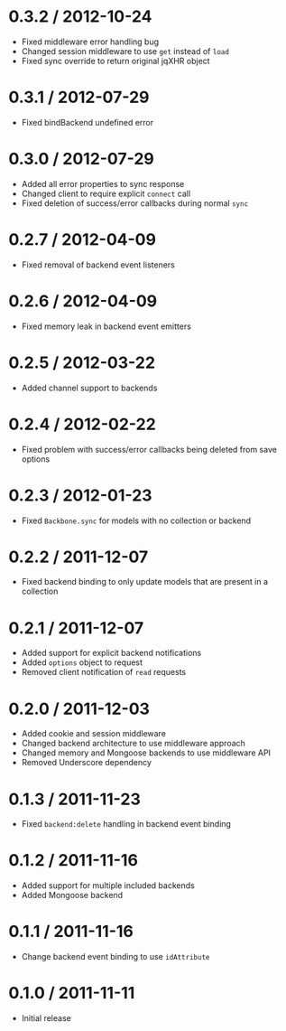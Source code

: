 0.3.2 / 2012-10-24
==================

* Fixed middleware error handling bug
* Changed session middleware to use `get` instead of `load`
* Fixed sync override to return original jqXHR object

0.3.1 / 2012-07-29
==================

* Fixed bindBackend undefined error

0.3.0 / 2012-07-29
==================

* Added all error properties to sync response
* Changed client to require explicit `connect` call
* Fixed deletion of success/error callbacks during normal `sync`

0.2.7 / 2012-04-09
==================

* Fixed removal of backend event listeners

0.2.6 / 2012-04-09
==================

* Fixed memory leak in backend event emitters

0.2.5 / 2012-03-22
==================

* Added channel support to backends

0.2.4 / 2012-02-22
==================

* Fixed problem with success/error callbacks being deleted from save options

0.2.3 / 2012-01-23
==================

* Fixed `Backbone.sync` for models with no collection or backend

0.2.2 / 2011-12-07
==================

* Fixed backend binding to only update models that are present in a collection

0.2.1 / 2011-12-07
==================

* Added support for explicit backend notifications
* Added `options` object to request
* Removed client notification of `read` requests

0.2.0 / 2011-12-03
==================

* Added cookie and session middleware
* Changed backend architecture to use middleware approach
* Changed memory and Mongoose backends to use middleware API
* Removed Underscore dependency

0.1.3 / 2011-11-23
==================

* Fixed `backend:delete` handling in backend event binding

0.1.2 / 2011-11-16
==================

* Added support for multiple included backends
* Added Mongoose backend

0.1.1 / 2011-11-16
==================

* Change backend event binding to use `idAttribute`

0.1.0 / 2011-11-11
==================

* Initial release